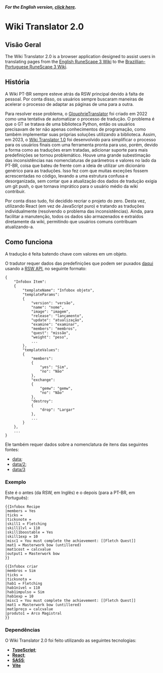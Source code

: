 _**For the English version, [click here](README.md).**_

# Wiki Translator 2.0

## Visão Geral
The Wiki Translator 2.0 is a browser application designed to assist users in translating pages from the [English RuneScape 3 Wiki](https://runescape.wiki/) to the [Brazillian-Portuguese RuneScape 3 Wiki](https://pt.runescape.wiki/). 

## História
A Wiki PT-BR sempre esteve atrás da RSW principal devido à falta de pessoal. Por conta disso, os usuários sempre buscaram maneiras de acelerar o processo de adaptar as páginas de uma para a outra.

Para resolver esse problema, o [GlouphrieTranslator](https://github.com/Toktom/GlouphrieTranslator) foi criado em 2022 como uma tentativa de automatizar o processo de tradução. O problema é que o GT se tratava de uma biblioteca Python, então os usuários  precisavam de ter não apenas conhecimentos de programação, como também implementar suas próprias soluções utilizando a biblioteca. Assim, em 2023, o [Wiki Translator 1.0](https://github.com/LucianoDLima/WikiDropTable) foi desenvolvido para simplificar o processo para os usuários finais com uma ferramenta pronta para uso, porém, devido a forma como as traduções eram tratadas, adicionar suporte para mais predefinições se tornou problemático. Houve uma grande subestimação das inconsistências nas nomenclaturas de parâmetros e valores no lado da PT-BR, coisa que bateu de frente com a ideia de utilizar um dicionário genérico para as traduções. Isso fez com que muitas exceções fossem acrescentadas no código, levando a uma estrutura confusa e desorganizada, sem contar que a atualização dos dados de tradução exigia um git push, o que tornava imprático para o usuário médio da wiki contribuir.

Por conta disso tudo, foi decidido recriar o projeto do zero. Desta vez, utilizando React (em vez de JavaScript puro) e tratando as traduções individualmente (resolvendo o problema das inconsistências). Ainda, para facilitar a manutenção, todos os dados são armazenados e extraídos diretamente da wiki, permitindo que usuários comuns contribuam atualizando-a.

## Como funciona
A tradução é feita batendo chave com valores em um objeto.

O tradutor requer dados das predefinições que podem ser puxados [daqui](https://pt.runescape.wiki/w/Usu%C3%A1rio:PvM_Dragonic/WikiTranslator.json) usando a [RSW API](https://runescape.wiki/w/Help:APIs), no seguinte formato:

```
{
    "Infobox Item": 
    {
        "templateName": "Infobox objeto",
        "templateParams": 
        {
            "version": "versão",
            "name": "nome",
            "image": "imagem",
            "release": "lançamento",
            "update": "atualização",
            "examine": "examinar",
            "members": "membros",
            "quest": "missão",
            "weight": "peso",
            ...
        },
        "templateValues": 
        {
            "members": 
            {
                "yes": "Sim",
                "no": "Não"
            },
            "exchange": 
            {
                "gemw": "gemw",
                "no": "Não"
            },
            "destroy": 
            {
                "drop": "Largar"
            },
            ...
        }
    },
    ...
}
```

Ele também requer dados sobre a nomenclatura de itens das seguintes fontes:
- [data](https://pt.runescape.wiki/w/M%C3%B3dulo:Tradu%C3%A7%C3%B5es/data);
- [data/2](https://pt.runescape.wiki/w/M%C3%B3dulo:Tradu%C3%A7%C3%B5es/data/2);
- [data/3](https://pt.runescape.wiki/w/M%C3%B3dulo:Tradu%C3%A7%C3%B5es/data/3)

### Exemplo
Este é o antes (da RSW, em Inglês) e o depois (para a PT-BR, em Português):
```
{{Infobox Recipe
|members = Yes
|ticks = 
|ticksnote = 
|skill1 = Fletching
|skill1lvl = 110
|skill1boostable = Yes
|skill1exp = 10
|misc1 = You must complete the achievement: [[Fletch Quest]]
|mat1 = Masterwork bow (untillered)
|mat1cost = calcvalue
|output1 = Masterwork bow
}}
```

```
{{Infobox criar
|membros = Sim
|ticks =
|ticksnota =
|hab1 = Fletching
|hab1nível = 110
|hab1impulso = Sim
|hab1exp = 10
|misc1 = You must complete the achievement: [[Fletch Quest]]
|mat1 = Masterwork bow (untillered)
|mat1preço = calcvalue
|produto1 = Arco Magistral
}}
```

### Dependências
O Wiki Translator 2.0 foi feito utilizando as seguintes tecnologias:
- **[TypeScript](https://www.typescriptlang.org/)**;
- **[React](https://reactjs.org/)**;
- **[SASS](https://sass-lang.com/)**;
- **[Vite](https://vite.dev/)**